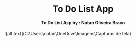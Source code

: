 <h1 align="center"> To Do List App </h1>

<h4 align="center">To Do List App by : Natan Oliveira Bravo</h4>

![alt text](C:\Users\natan\OneDrive\Imagens\Capturas de tela)
